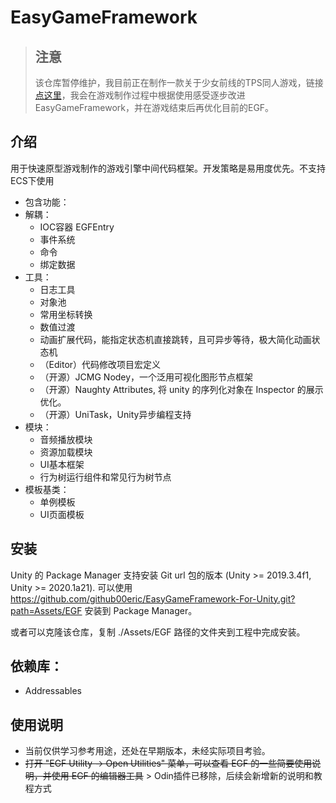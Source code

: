 # EasyGameFramework

> ## 注意 
>
> 该仓库暂停维护，我目前正在制作一款关于少女前线的TPS同人游戏，链接[点这里](https://blogcn.standby4xeee.top/projects/Project_GF_TPS)，我会在游戏制作过程中根据使用感受逐步改进 EasyGameFramework，并在游戏结束后再优化目前的EGF。

## 介绍

用于快速原型游戏制作的游戏引擎中间代码框架。开发策略是易用度优先。不支持ECS下使用

- 包含功能：
- 解耦：
    - IOC容器 EGFEntry
    - 事件系统
    - 命令
    - 绑定数据
- 工具：
    - 日志工具
    - 对象池
    - 常用坐标转换
    - 数值过渡
    - 动画扩展代码，能指定状态机直接跳转，且可异步等待，极大简化动画状态机
    - （Editor）代码修改项目宏定义
    - （开源）JCMG Nodey，一个泛用可视化图形节点框架
    - （开源）Naughty Attributes, 将 unity 的序列化对象在 Inspector 的展示优化。
    - （开源）UniTask，Unity异步编程支持
- 模块：
    - 音频播放模块
    - 资源加载模块
    - UI基本框架
    - 行为树运行组件和常见行为树节点
- 模板基类：
    - 单例模板
    - UI页面模板
    
## 安装

Unity 的 Package Manager 支持安装 Git url 包的版本 (Unity >= 2019.3.4f1, Unity >= 2020.1a21). 可以使用 https://github.com/github00eric/EasyGameFramework-For-Unity.git?path=Assets/EGF 安装到 Package Manager。

或者可以克隆该仓库，复制 ./Assets/EGF 路径的文件夹到工程中完成安装。

## **依赖库：**
- Addressables

## 使用说明
- 当前仅供学习参考用途，还处在早期版本，未经实际项目考验。
- ~~打开 "EGF Utility -> Open Utilities" 菜单，可以查看 EGF 的一些简要使用说明，并使用 EGF 的编辑器工具~~ \> Odin插件已移除，后续会新增新的说明和教程方式
